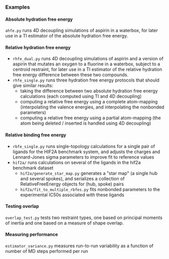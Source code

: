 ### Examples

#### Absolute hydration free energy

`ahfe.py` runs 4D decoupling simulations of aspirin in a waterbox, for later use in a TI estimator of the absolute hydration free energy.

#### Relative hydration free energy

* `rhfe_dual.py` runs 4D decoupling simulations of aspirin and a version of aspirin that mutates an oxygen to a fluorine in a waterbox, subject to a centroid restraint, for later use in a TI estimator of the relative hydration free energy difference between these two compounds.
* `rhfe_single.py` runs three hydration free energy protocols that should give similar results:
    * taking the difference between two absolute hydration free energy calculations (each computed using TI and 4D decoupling)
    * computing a relative free energy using a complete atom-mapping (interpolating the valence energies, and interpolating the nonbonded parameters)
    * computing a relative free energy using a partial atom-mapping (the atom being deleted / inserted is handled using 4D decoupling)

#### Relative binding free energy

* `rbfe_single.py` runs single-topology calculations for a single pair of ligands for the HIF2A benchmark system, and adjusts the charges and Lennard-Jones sigma parameters to improve fit to reference values
* `hif2a/` runs calculations on several of the ligands in the hif2a benchmark dataset
  * `hif2a/generate_star_map.py` generates a "star map" (a single hub and several spokes), and serializes a collection of RelativeFreeEnergy objects for (hub, spoke) pairs
  * `hif2a/fit_to_multiple_rbfes.py` fits nonbonded parameters to the experimental IC50s associated with these ligands

#### Testing overlap

`overlap_test.py` tests two restraint types, one based on principal moments of inertia and one based on a measure of shape overlap.

#### Measuring performance

`estimator_variance.py` measures run-to-run variability as a function of number of MD steps performed per run